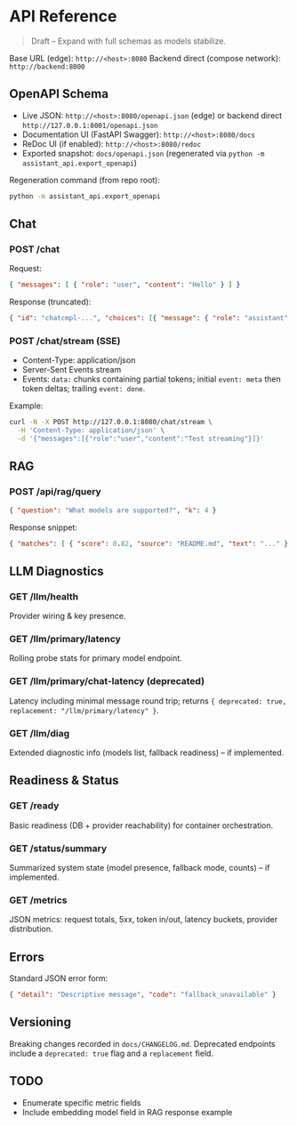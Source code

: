 # API Reference

> Draft – Expand with full schemas as models stabilize.

Base URL (edge): `http://<host>:8080`
Backend direct (compose network): `http://backend:8000`

## OpenAPI Schema
- Live JSON: `http://<host>:8080/openapi.json` (edge) or backend direct `http://127.0.0.1:8001/openapi.json`
- Documentation UI (FastAPI Swagger): `http://<host>:8080/docs`
- ReDoc UI (if enabled): `http://<host>:8080/redoc`
- Exported snapshot: `docs/openapi.json` (regenerated via `python -m assistant_api.export_openapi`)

Regeneration command (from repo root):
```bash
python -m assistant_api.export_openapi
```

## Chat
### POST /chat
Request:
```json
{ "messages": [ { "role": "user", "content": "Hello" } ] }
```
Response (truncated):
```json
{ "id": "chatcmpl-...", "choices": [{ "message": { "role": "assistant", "content": "Hi!" }}], "_served_by": "primary" }
```

### POST /chat/stream (SSE)
- Content-Type: application/json
- Server-Sent Events stream
- Events: `data:` chunks containing partial tokens; initial `event: meta` then token deltas; trailing `event: done`.

Example:
```bash
curl -N -X POST http://127.0.0.1:8080/chat/stream \
  -H 'Content-Type: application/json' \
  -d '{"messages":[{"role":"user","content":"Test streaming"}]}'
```

## RAG
### POST /api/rag/query
```json
{ "question": "What models are supported?", "k": 4 }
```
Response snippet:
```json
{ "matches": [ { "score": 0.82, "source": "README.md", "text": "..." } ], "count": 4 }
```

## LLM Diagnostics
### GET /llm/health
Provider wiring & key presence.
### GET /llm/primary/latency
Rolling probe stats for primary model endpoint.
### GET /llm/primary/chat-latency (deprecated)
Latency including minimal message round trip; returns `{ deprecated: true, replacement: "/llm/primary/latency" }`.
### GET /llm/diag
Extended diagnostic info (models list, fallback readiness) – if implemented.

## Readiness & Status
### GET /ready
Basic readiness (DB + provider reachability) for container orchestration.
### GET /status/summary
Summarized system state (model presence, fallback mode, counts) – if implemented.
### GET /metrics
JSON metrics: request totals, 5xx, token in/out, latency buckets, provider distribution.

## Errors
Standard JSON error form:
```json
{ "detail": "Descriptive message", "code": "fallback_unavailable" }
```

## Versioning
Breaking changes recorded in `docs/CHANGELOG.md`. Deprecated endpoints include a `deprecated: true` flag and a `replacement` field.

## TODO
- Enumerate specific metric fields
- Include embedding model field in RAG response example
